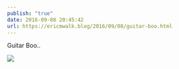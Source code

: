 ```yaml
---
publish: "true"
date: 2016-09-08 20:45:42
url: https://ericmwalk.blog/2016/09/08/guitar-boo.html
---
```


Guitar Boo..

![](https://ericmwalk.blog/uploads/2022/0e174f9d3a.jpg)